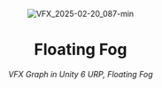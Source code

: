 <header>


![VFX_2025-02-20_087-min](https://github.com/user-attachments/assets/e661acc3-5d26-46d0-938b-3b60160577a8)

# Floating Fog

_VFX Graph in Unity 6 URP, Floating Fog_

